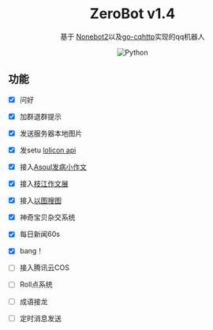 <div align="center"> 

# ZeroBot v1.4

基于 [Nonebot2](https://github.com/nonebot/nonebot2)以及[go-cqhttp](https://github.com/Mrs4s/go-cqhttp)实现的qq机器人

![Python](https://img.shields.io/badge/Python-3.8+-blue)
</div>

## 功能
- [x] 问好
- [x] 加群退群提示
- [x] 发送服务器本地图片
- [x] 发setu [lolicon api](https://api.lolicon.app/#/)
- [x] 接入[Asoul发病小作文](https://github.com/ASoulCnki/ASoulCnkiBackend)
- [x] 接入[枝江作文展](https://asoulcnki.asia/)
- [x] 接入[以图搜图](https://github.com/synodriver/nonebot_plugin_picsearcher)
- [x] 神奇宝贝杂交系统
- [x] 每日新闻60s
- [x] bang！
- [ ] 接入腾讯云COS
- [ ] Roll点系统
- [ ] 成语接龙
- [ ] 定时消息发送

